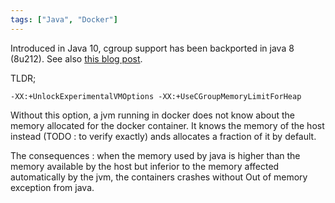 ```yaml
---
tags: ["Java", "Docker"]
---
```


Introduced in Java 10, cgroup support has been backported in java 8 (8u212). 
See also [this blog post](https://blog.softwaremill.com/docker-support-in-new-java-8-finally-fd595df0ca54).

TLDR;

```
-XX:+UnlockExperimentalVMOptions -XX:+UseCGroupMemoryLimitForHeap
```

Without this option, a jvm running in docker does not know about the memory allocated for the docker container. It knows the memory of the host instead (TODO : to verify exactly)
ands allocates a fraction of it by default. 

The consequences : when the memory used by java is higher than the memory available by the host but inferior to the memory 
affected automatically by the jvm, the containers crashes without Out of memory exception from java.
